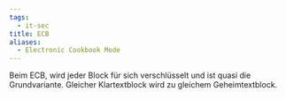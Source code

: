 ```yaml
---
tags:
  - it-sec
title: ECB
aliases:
  - Electronic Cookbook Mode
---
```

 Beim ECB, wird jeder Block für sich verschlüsselt und ist quasi die Grundvariante. Gleicher Klartextblock wird zu gleichem Geheimtextblock.

